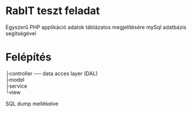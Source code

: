# RabIT teszt feladat

Egyszerű PHP applikáció adatok táblázatos megjelítésére mySql adatbázis segítségével

# Felépítés

├controller ── data acces layer (DAL)\
├model\
├service\
└view

SQL dump mellékelve
